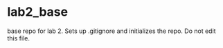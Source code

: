 # lab2_base
base repo for lab 2. Sets up .gitignore and initializes the repo. Do not edit this file.
